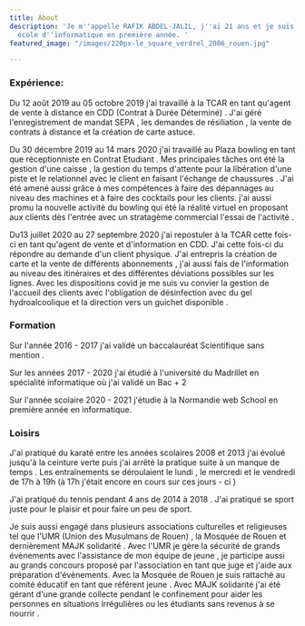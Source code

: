 ```yaml
---
title: About
description: 'Je m''appelle RAFIK ABDEL-JALIL, j''ai 21 ans et je suis étudiant en
  école d''informatique en première année. '
featured_image: "/images/220px-le_square_verdrel_2006_rouen.jpg"

---
```

### **Expérience:**

Du 12 août 2019 au 05 octobre 2019 j'ai travaillé à la TCAR en tant qu'agent de vente à distance en CDD (Contrat à Durée Déterminé) . J'ai géré l'enregistrement de mandat SEPA , les demandes de résiliation , la vente de contrats à distance  et  la création de carte astuce.

Du 30 décembre 2019 au 14 mars 2020 j'ai travaillé au Plaza bowling en tant que réceptionniste en Contrat Etudiant . Mes principales tâches ont été la gestion d'une caisse , la gestion du temps d'attente pour la libération d'une piste et le relationnel avec le client en faisant l'échange de chaussures . J'ai été amené aussi grâce à mes compétences à faire des dépannages au niveau des machines et à faire des cocktails pour les clients. j'ai aussi promu la nouvelle activité du bowling qui été la réalité virtuel en proposant aux clients dès l'entrée avec un stratagème commercial l'essai de l'activité . 

Du13 juillet 2020 au 27 septembre 2020 j'ai repostuler à la TCAR cette fois-ci en tant qu'agent de vente et d'information en CDD. J'ai cette fois-ci du répondre au demande d'un client physique. J'ai entrepris la création de carte et la vente de différents abonnements , j'ai aussi fais de l'information au niveau des itinéraires et des différentes déviations possibles sur les lignes. Avec les dispositions covid je me suis vu convier la gestion de l'accueil des clients avec l'obligation de désinfection avec du gel hydroalcoolique et la direction vers un guichet disponible .

### **Formation** 

Sur l'année 2016 - 2017 j'ai validé un baccalauréat Scientifique sans mention .

Sur les années  2017 - 2020 j'ai étudié à l'université du Madrillet en spécialité informatique où j'ai validé un Bac + 2 

Sur l'année scolaire 2020 - 2021 j'étudie à la Normandie web School en première année en informatique.

### **Loisirs**

J'ai pratiqué du karaté entre les années scolaires 2008 et 2013 j'ai évolué jusqu'à la ceinture verte puis j'ai arrêté la pratique suite à un manque de temps . Les entraînements se déroulaient le lundi , le mercredi et le vendredi de 17h à 19h (à 17h j'était encore en cours sur ces jours - ci )

J'ai pratiqué du tennis pendant 4 ans de 2014 à 2018 . J'ai pratiqué se sport juste pour le plaisir et pour faire un peu de sport.

Je suis aussi engagé dans plusieurs associations culturelles et religieuses  tel que l'UMR (Union des Musulmans de Rouen) , la Mosquée de Rouen et dernièrement MAJK solidarité . Avec l'UMR je gère la sécurité de grands évènements avec l'assistance de mon équipe de jeune , je participe aussi au grands concours proposé par l'association en tant que juge et j'aide aux préparation d'évènements. Avec la Mosquée de Rouen je suis rattaché au comité éducatif en tant que référent jeune . Avec MAJK solidarité j'ai été gérant d'une grande collecte pendant le confinement pour aider les personnes en situations irrégulières ou les étudiants sans revenus à se nourrir .